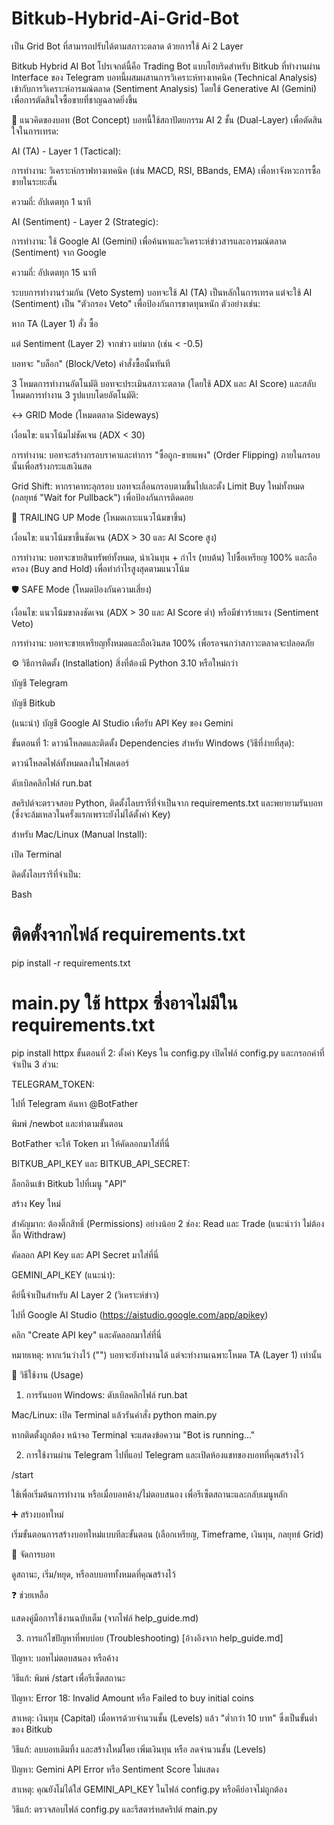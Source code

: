 # Bitkub-Hybrid-Ai-Grid-Bot
เป็น Grid Bot ที่สามารถปรับได้ตามสภาวะตลาด ด้วยการใช้ Ai 2 Layer

Bitkub Hybrid AI Bot
โปรเจกต์นี้คือ Trading Bot แบบไฮบริดสำหรับ Bitkub ที่ทำงานผ่าน Interface ของ Telegram บอทนี้ผสมผสานการวิเคราะห์ทางเทคนิค (Technical Analysis) เข้ากับการวิเคราะห์อารมณ์ตลาด (Sentiment Analysis) โดยใช้ Generative AI (Gemini) เพื่อการตัดสินใจซื้อขายที่ชาญฉลาดยิ่งขึ้น

🧠 แนวคิดของบอท (Bot Concept)
บอทนี้ใช้สถาปัตยกรรม AI 2 ชั้น (Dual-Layer) เพื่อตัดสินใจในการเทรด:

AI (TA) - Layer 1 (Tactical):

การทำงาน: วิเคราะห์กราฟทางเทคนิค (เช่น MACD, RSI, BBands, EMA) เพื่อหาจังหวะการซื้อขายในระยะสั้น

ความถี่: อัปเดตทุก 1 นาที

AI (Sentiment) - Layer 2 (Strategic):

การทำงาน: ใช้ Google AI (Gemini) เพื่อค้นหาและวิเคราะห์ข่าวสารและอารมณ์ตลาด (Sentiment) จาก Google

ความถี่: อัปเดตทุก 15 นาที

ระบบการทำงานร่วมกัน (Veto System)
บอทจะใช้ AI (TA) เป็นหลักในการเทรด แต่จะใช้ AI (Sentiment) เป็น "ตัวกรอง Veto" เพื่อป้องกันการขาดทุนหนัก ตัวอย่างเช่น:

หาก TA (Layer 1) สั่ง ซื้อ

แต่ Sentiment (Layer 2) จากข่าว แย่มาก (เช่น < -0.5)

บอทจะ "บล็อก" (Block/Veto) คำสั่งซื้อนั้นทันที

3 โหมดการทำงานอัตโนมัติ
บอทจะประเมินสภาวะตลาด (โดยใช้ ADX และ AI Score) และสลับโหมดการทำงาน 3 รูปแบบโดยอัตโนมัติ:

↔️ GRID Mode (โหมดตลาด Sideways)

เงื่อนไข: แนวโน้มไม่ชัดเจน (ADX < 30)

การทำงาน: บอทจะสร้างกรอบราคาและทำการ "ซื้อถูก-ขายแพง" (Order Flipping) ภายในกรอบนั้นเพื่อสร้างกระแสเงินสด

Grid Shift: หากราคาทะลุกรอบ บอทจะเลื่อนกรอบตามขึ้นไปและตั้ง Limit Buy ใหม่ทั้งหมด (กลยุทธ์ "Wait for Pullback") เพื่อป้องกันการติดดอย

🚀 TRAILING UP Mode (โหมดเกาะแนวโน้มขาขึ้น)

เงื่อนไข: แนวโน้มขาขึ้นชัดเจน (ADX > 30 และ AI Score สูง)

การทำงาน: บอทจะขายสินทรัพย์ทั้งหมด, นำเงินทุน + กำไร (ทบต้น) ไปซื้อเหรียญ 100% และถือครอง (Buy and Hold) เพื่อทำกำไรสูงสุดตามแนวโน้ม

🛡️ SAFE Mode (โหมดป้องกันความเสี่ยง)

เงื่อนไข: แนวโน้มขาลงชัดเจน (ADX > 30 และ AI Score ต่ำ) หรือมีข่าวร้ายแรง (Sentiment Veto)

การทำงาน: บอทจะขายเหรียญทั้งหมดและถือเงินสด 100% เพื่อรอจนกว่าสภาวะตลาดจะปลอดภัย

⚙️ วิธีการติดตั้ง (Installation)
สิ่งที่ต้องมี
Python 3.10 หรือใหม่กว่า

บัญชี Telegram

บัญชี Bitkub

(แนะนำ) บัญชี Google AI Studio เพื่อรับ API Key ของ Gemini

ขั้นตอนที่ 1: ดาวน์โหลดและติดตั้ง Dependencies
สำหรับ Windows (วิธีที่ง่ายที่สุด):

ดาวน์โหลดไฟล์ทั้งหมดลงในโฟลเดอร์

ดับเบิลคลิกไฟล์ run.bat

สคริปต์จะตรวจสอบ Python, ติดตั้งไลบรารีที่จำเป็นจาก requirements.txt  และพยายามรันบอท (ซึ่งจะล้มเหลวในครั้งแรกเพราะยังไม่ได้ตั้งค่า Key)

สำหรับ Mac/Linux (Manual Install):

เปิด Terminal

ติดตั้งไลบรารีที่จำเป็น:

Bash

# ติดตั้งจากไฟล์ requirements.txt
pip install -r requirements.txt

# main.py ใช้ httpx ซึ่งอาจไม่มีใน requirements.txt
pip install httpx 
ขั้นตอนที่ 2: ตั้งค่า Keys ใน config.py
เปิดไฟล์ config.py และกรอกค่าที่จำเป็น 3 ส่วน:

TELEGRAM_TOKEN:

ไปที่ Telegram ค้นหา @BotFather

พิมพ์ /newbot และทำตามขั้นตอน

BotFather จะให้ Token มา ให้คัดลอกมาใส่ที่นี่

BITKUB_API_KEY และ BITKUB_API_SECRET:

ล็อกอินเข้า Bitkub ไปที่เมนู "API"

สร้าง Key ใหม่

สำคัญมาก: ต้องติ๊กสิทธิ์ (Permissions) อย่างน้อย 2 ช่อง: Read และ Trade (แนะนำว่า ไม่ต้องติ๊ก Withdraw)

คัดลอก API Key และ API Secret มาใส่ที่นี่

GEMINI_API_KEY (แนะนำ):

คีย์นี้จำเป็นสำหรับ AI Layer 2 (วิเคราะห์ข่าว)

ไปที่ Google AI Studio (https://aistudio.google.com/app/apikey)

คลิก "Create API key" และคัดลอกมาใส่ที่นี่

หมายเหตุ: หากเว้นว่างไว้ ("") บอทจะยังทำงานได้ แต่จะทำงานเฉพาะโหมด TA (Layer 1) เท่านั้น

🚀 วิธีใช้งาน (Usage)
1. การรันบอท
Windows: ดับเบิลคลิกไฟล์ run.bat

Mac/Linux: เปิด Terminal แล้วรันคำสั่ง python main.py

หากติดตั้งถูกต้อง หน้าจอ Terminal จะแสดงข้อความ "Bot is running..."

2. การใช้งานผ่าน Telegram
ไปที่แอป Telegram และเปิดห้องแชทของบอทที่คุณสร้างไว้

/start

ใช้เพื่อเริ่มต้นการทำงาน หรือเมื่อบอทค้าง/ไม่ตอบสนอง เพื่อรีเซ็ตสถานะและกลับเมนูหลัก

➕ สร้างบอทใหม่

เริ่มขั้นตอนการสร้างบอทใหม่แบบทีละขั้นตอน (เลือกเหรียญ, Timeframe, เงินทุน, กลยุทธ์ Grid)

🤖 จัดการบอท

ดูสถานะ, เริ่ม/หยุด, หรือลบบอททั้งหมดที่คุณสร้างไว้

❓ ช่วยเหลือ

แสดงคู่มือการใช้งานฉบับเต็ม (จากไฟล์ help_guide.md)

3. การแก้ไขปัญหาที่พบบ่อย (Troubleshooting)
[อ้างอิงจาก help_guide.md]

ปัญหา: บอทไม่ตอบสนอง หรือค้าง

วิธีแก้: พิมพ์ /start เพื่อรีเซ็ตสถานะ

ปัญหา: Error 18: Invalid Amount หรือ Failed to buy initial coins

สาเหตุ: เงินทุน (Capital) เมื่อหารด้วยจำนวนชั้น (Levels) แล้ว "ต่ำกว่า 10 บาท" ซึ่งเป็นขั้นต่ำของ Bitkub

วิธีแก้: ลบบอทเดิมทิ้ง และสร้างใหม่โดย เพิ่มเงินทุน หรือ ลดจำนวนชั้น (Levels)

ปัญหา: Gemini API Error หรือ Sentiment Score ไม่แสดง

สาเหตุ: คุณยังไม่ได้ใส่ GEMINI_API_KEY ในไฟล์ config.py หรือคีย์อาจไม่ถูกต้อง

วิธีแก้: ตรวจสอบไฟล์ config.py และรีสตาร์ทสคริปต์ main.py
